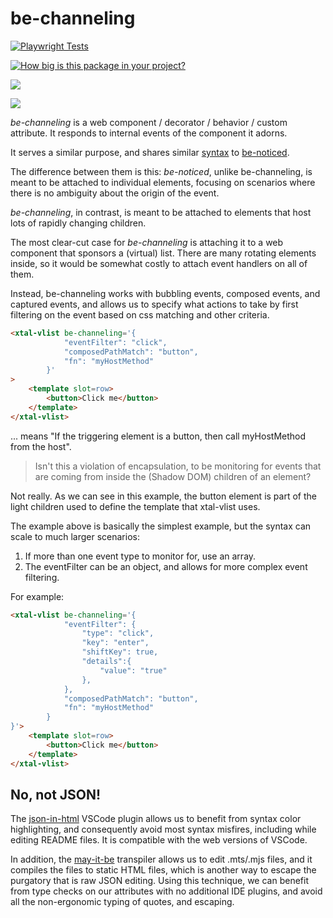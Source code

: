 # be-channeling

[![Playwright Tests](https://github.com/bahrus/be-channeling/actions/workflows/CI.yml/badge.svg?branch=baseline)](https://github.com/bahrus/be-channeling/actions/workflows/CI.yml)

[![How big is this package in your project?](https://img.shields.io/bundlephobia/minzip/be-channeling?style=for-the-badge)](https://bundlephobia.com/result?p=be-channeling)

<img src="http://img.badgesize.io/https://cdn.jsdelivr.net/npm/be-channeling?compression=gzip">

<a href="https://nodei.co/npm/be-channeling/"><img src="https://nodei.co/npm/be-channeling.png"></a>

*be-channeling* is a web component / decorator / behavior / custom attribute.  It responds to internal events of the component it adorns. 

It serves a similar purpose, and shares similar [syntax](https://github.com/bahrus/be-noticed/blob/baseline/types.d.ts) to [be-noticed](https://github.com/bahrus/be-noticed).

The difference between them is this: *be-noticed*, unlike be-channeling, is meant to be attached to individual elements, focusing on scenarios where there is no ambiguity about the origin of the event.

*be-channeling*, in contrast, is meant to be attached to elements that host lots of rapidly changing children.

The most clear-cut case for *be-channeling* is attaching it to a web component that sponsors a (virtual) list.  There are many rotating elements inside, so it would be somewhat costly to attach event handlers on all of them.

Instead, be-channeling works with bubbling events, composed events, and captured events, and allows us to specify what actions to take by first filtering on the event based on css matching and other criteria.

```html
<xtal-vlist be-channeling='{
            "eventFilter": "click",
            "composedPathMatch": "button",
            "fn": "myHostMethod"
        }'
>
    <template slot=row>
        <button>Click me</button>
    </template>
</xtal-vlist>
```

... means "If the triggering element is a button, then call myHostMethod from the host".

> Isn't this a violation of encapsulation, to be monitoring for events that are coming from inside the (Shadow DOM) children of an element?

Not really.  As we can see in this example, the button element is part of the light children used to define the template that xtal-vlist uses.

The example above is basically the simplest example, but the syntax can scale to much larger scenarios:

1.  If more than one event type to monitor for, use an array.
2.  The eventFilter can be an object, and allows for more complex event filtering.

For example:

```html
<xtal-vlist be-channeling='{
            "eventFilter": {
                "type": "click",
                "key": "enter",
                "shiftKey": true,
                "details":{
                    "value": "true"
                },
            },
            "composedPathMatch": "button",
            "fn": "myHostMethod"
        }
}'>
    <template slot=row>
        <button>Click me</button>
    </template>
</xtal-vlist>
```


## No, not JSON!

The [json-in-html](https://marketplace.visualstudio.com/items?itemName=andersonbruceb.json-in-html) VSCode plugin allows us to benefit from syntax color highlighting, and consequently avoid most syntax misfires, including while editing README files.  It is compatible with the web versions of VSCode.

In addition, the [may-it-be](https://github.com/bahrus/may-it-be) transpiler allows us to edit .mts/.mjs files, and it compiles the files to static HTML files, which is another way to escape the purgatory that is raw JSON editing.  Using this technique, we can benefit from type checks on our attributes with no additional IDE plugins, and avoid all the non-ergonomic typing of quotes, and escaping.



